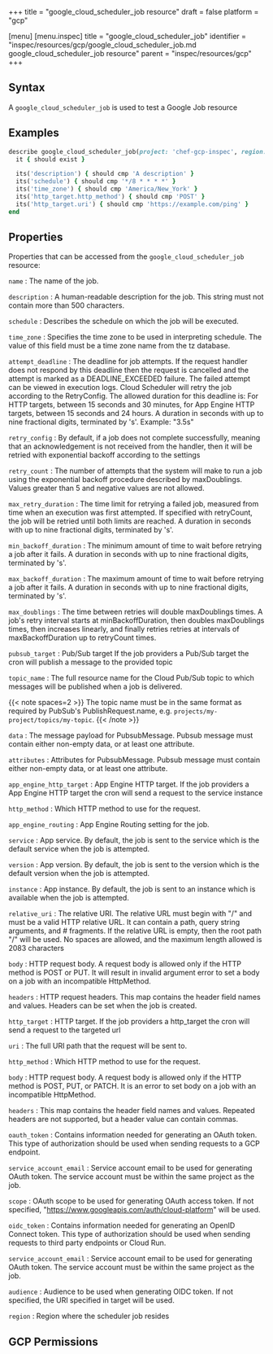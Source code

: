 +++
title = "google_cloud_scheduler_job resource"
draft = false
platform = "gcp"

[menu]
  [menu.inspec]
    title = "google_cloud_scheduler_job"
    identifier = "inspec/resources/gcp/google_cloud_scheduler_job.md google_cloud_scheduler_job resource"
    parent = "inspec/resources/gcp"
+++

## Syntax

A `google_cloud_scheduler_job` is used to test a Google Job resource

## Examples

```ruby
describe google_cloud_scheduler_job(project: 'chef-gcp-inspec', region: us-central1, name: 'job-name') do
  it { should exist }

  its('description') { should cmp 'A description' }
  its('schedule') { should cmp '*/8 * * * *' }
  its('time_zone') { should cmp 'America/New_York' }
  its('http_target.http_method') { should cmp 'POST' }
  its('http_target.uri') { should cmp 'https://example.com/ping' }
end
```

## Properties

Properties that can be accessed from the `google_cloud_scheduler_job` resource:

`name`
: The name of the job.

`description`
: A human-readable description for the job. This string must not contain more than 500 characters.

`schedule`
: Describes the schedule on which the job will be executed.

`time_zone`
: Specifies the time zone to be used in interpreting schedule. The value of this field must be a time zone name from the tz database.

`attempt_deadline`
: The deadline for job attempts. If the request handler does not respond by this deadline then the request is cancelled and the attempt is marked as a DEADLINE_EXCEEDED failure. The failed attempt can be viewed in execution logs. Cloud Scheduler will retry the job according to the RetryConfig. The allowed duration for this deadline is: For HTTP targets, between 15 seconds and 30 minutes, for App Engine HTTP targets, between 15 seconds and 24 hours. A duration in seconds with up to nine fractional digits, terminated by 's'. Example: "3.5s"

`retry_config`
: By default, if a job does not complete successfully, meaning that an acknowledgement is not received from the handler, then it will be retried with exponential backoff according to the settings

`retry_count`
: The number of attempts that the system will make to run a job using the exponential backoff procedure described by maxDoublings. Values greater than 5 and negative values are not allowed.

`max_retry_duration`
: The time limit for retrying a failed job, measured from time when an execution was first attempted. If specified with retryCount, the job will be retried until both limits are reached. A duration in seconds with up to nine fractional digits, terminated by 's'.

`min_backoff_duration`
: The minimum amount of time to wait before retrying a job after it fails. A duration in seconds with up to nine fractional digits, terminated by 's'.

`max_backoff_duration`
: The maximum amount of time to wait before retrying a job after it fails. A duration in seconds with up to nine fractional digits, terminated by 's'.

`max_doublings`
: The time between retries will double maxDoublings times. A job's retry interval starts at minBackoffDuration, then doubles maxDoublings times, then increases linearly, and finally retries retries at intervals of maxBackoffDuration up to retryCount times.

`pubsub_target`
: Pub/Sub target If the job providers a Pub/Sub target the cron will publish a message to the provided topic

`topic_name`
: The full resource name for the Cloud Pub/Sub topic to which messages will be published when a job is delivered.

  {{< note spaces=2 >}}
  The topic name must be in the same format as required by PubSub's PublishRequest.name, e.g. `projects/my-project/topics/my-topic`.
  {{< /note >}}

`data`
: The message payload for PubsubMessage. Pubsub message must contain either non-empty data, or at least one attribute.

`attributes`
: Attributes for PubsubMessage. Pubsub message must contain either non-empty data, or at least one attribute.

`app_engine_http_target`
: App Engine HTTP target. If the job providers a App Engine HTTP target the cron will send a request to the service instance

`http_method`
: Which HTTP method to use for the request.

`app_engine_routing`
: App Engine Routing setting for the job.

  `service`
  : App service. By default, the job is sent to the service which is the default service when the job is attempted.

  `version`
  : App version. By default, the job is sent to the version which is the default version when the job is attempted.

  `instance`
  : App instance. By default, the job is sent to an instance which is available when the job is attempted.

`relative_uri`
: The relative URI. The relative URL must begin with "/" and must be a valid HTTP relative URL. It can contain a path, query string arguments, and \# fragments. If the relative URL is empty, then the root path "/" will be used. No spaces are allowed, and the maximum length allowed is 2083 characters

`body`
: HTTP request body. A request body is allowed only if the HTTP method is POST or PUT. It will result in invalid argument error to set a body on a job with an incompatible HttpMethod.

`headers`
: HTTP request headers. This map contains the header field names and values. Headers can be set when the job is created.

`http_target`
: HTTP target. If the job providers a http_target the cron will send a request to the targeted url

`uri`
: The full URI path that the request will be sent to.

`http_method`
: Which HTTP method to use for the request.

`body`
: HTTP request body. A request body is allowed only if the HTTP method is POST, PUT, or PATCH. It is an error to set body on a job with an incompatible HttpMethod.

`headers`
: This map contains the header field names and values. Repeated headers are not supported, but a header value can contain commas.

`oauth_token`
: Contains information needed for generating an OAuth token. This type of authorization should be used when sending requests to a GCP endpoint.

  `service_account_email`
  : Service account email to be used for generating OAuth token. The service account must be within the same project as the job.

  `scope`
  : OAuth scope to be used for generating OAuth access token. If not specified, "https://www.googleapis.com/auth/cloud-platform" will be used.

`oidc_token`
: Contains information needed for generating an OpenID Connect token. This type of authorization should be used when sending requests to third party endpoints or Cloud Run.

`service_account_email`
: Service account email to be used for generating OAuth token. The service account must be within the same project as the job.

  `audience`
  : Audience to be used when generating OIDC token. If not specified, the URI specified in target will be used.

`region`
: Region where the scheduler job resides

## GCP Permissions
